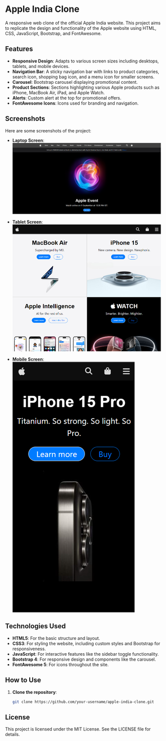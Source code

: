 # Apple India Clone

A responsive web clone of the official Apple India website. This project aims to replicate the design and functionality of the Apple website using HTML, CSS, JavaScript, Bootstrap, and FontAwesome.

## Features

- **Responsive Design**: Adapts to various screen sizes including desktops, tablets, and mobile devices.
- **Navigation Bar**: A sticky navigation bar with links to product categories, search icon, shopping bag icon, and a menu icon for smaller screens.
- **Carousel**: Bootstrap carousel displaying promotional content.
- **Product Sections**: Sections highlighting various Apple products such as iPhone, MacBook Air, iPad, and Apple Watch.
- **Alerts**: Custom alert at the top for promotional offers.
- **FontAwesome Icons**: Icons used for branding and navigation.

## Screenshots

Here are some screenshots of the project:

- **Laptop Screen**:
  ![Laptop Screen](/images/laptopscreen.png)

- **Tablet Screen**:
  ![Tablet Screen](/images/tabletscreen.png)

- **Mobile Screen**:
  ![Mobile Screen](/images/mobilescreen.png)


## Technologies Used

- **HTML5**: For the basic structure and layout.
- **CSS3**: For styling the website, including custom styles and Bootstrap for responsiveness.
- **JavaScript**: For interactive features like the sidebar toggle functionality.
- **Bootstrap 4**: For responsive design and components like the carousel.
- **FontAwesome 5**: For icons throughout the site.

## How to Use

1. **Clone the repository**:
   ```bash
   git clone https://github.com/your-username/apple-india-clone.git

## License

This project is licensed under the MIT License. See the LICENSE file for details.